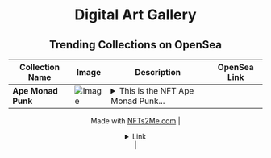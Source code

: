 <div align="center">

# Digital Art Gallery

## Trending Collections on OpenSea

| Collection Name                       | Image                                                                                     | Description                       | OpenSea Link                                                                                          |
|---------------------------------------|-------------------------------------------------------------------------------------------|-----------------------------------|--------------------------------------------------------------------------------------------------------|
| **Ape Monad Punk** | ![Image](https://i.seadn.io/s/raw/files/203a9018b2b68b9f4fe265dfd59de764.gif?w=500&auto=format?w=200&auto=format) | <details><summary>This is the NFT Ape Monad Punk...</summary>This is the NFT Ape Monad Punk that will make you get a Profite

Made with [NFTs2Me.com](https://nfts2me.com/)</details> | <details><summary>Link</summary>[Ape Monad Punk](https://opensea.io/collection/ape-monad-punk)</details> |

</div>